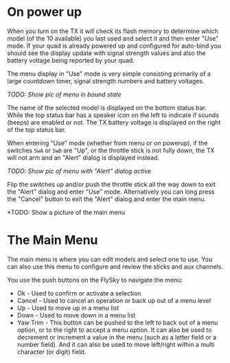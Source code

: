 # On power up

When you turn on the TX it will check its flash memory to determine which model (of the 10 available)
you last used and select it and then enter "Use" mode. If your quad is already powered up and
configured for auto-bind you should see the display update with signal strength values and also
the battery voltage being reported by your quad.

The menu display in "Use" mode is very simple consisting primarily of a large countdown timer, 
signal strength numbers and battery voltages. 

*TODO: Show pic of menu in bound state*

The name of the selected model is displayed on the bottom status bar. While the top status bar has 
a speaker icon on the left to indicate if sounds (beeps) are enabled or not. The TX battery voltage 
is displayed on the right of the top status bar.

When entering "Use" mode (whether from menu or on powerup), if the switches `SwA` or `SwD` are "Up", 
or the throttle stick is not fully down, the TX will not arm and an "Alert" dialog is displayed instead.

*TODO: Show pic of menu with "Alert" dialog active*

Flip the switches up and/or push the throttle stick all the way down to exit the "Alert" dialog
and enter "Use" mode. Alternatively you can long press the "Cancel" button to exit the "Alert" dialog
and enter the main menu.

*TODO: Show a picture of the main menu

# The Main Menu
The main menu is where you can edit models and select one to use. You can also use this menu to
configure and review the sticks and aux channels.

You use the push buttons on the FlySky to navigate the menu:

* Ok        - Used to confirm or activate a selection
* Cancel    - Used to cancel an operation or back up out of a menu level
* Up        - Used to move up in a menu list
* Down      - Used to move down in a menu list
* Yaw Trim  - This button can be pushed to the left to back out of a menu option, or to the right to accept a menu option. It can also be used to decrement or increment a value in the menu (such as a letter field or a number field). And it can also be used to move left/right within a multi character (or digit) field.

